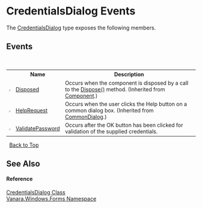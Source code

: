 # CredentialsDialog Events
 

The <a href="0ea84148-d3ea-46bf-71cf-f527775f6260">CredentialsDialog</a> type exposes the following members.


## Events
&nbsp;<table><tr><th></th><th>Name</th><th>Description</th></tr><tr><td>![Public event](media/pubevent.gif "Public event")</td><td><a href="http://msdn2.microsoft.com/en-us/library/adz0f023" target="_blank">Disposed</a></td><td>
Occurs when the component is disposed by a call to the <a href="http://msdn2.microsoft.com/en-us/library/3cc9y48w" target="_blank">Dispose()</a> method.
 (Inherited from <a href="http://msdn2.microsoft.com/en-us/library/9wbadbce" target="_blank">Component</a>.)</td></tr><tr><td>![Public event](media/pubevent.gif "Public event")</td><td><a href="http://msdn2.microsoft.com/en-us/library/90c7cfk5" target="_blank">HelpRequest</a></td><td>
Occurs when the user clicks the Help button on a common dialog box.
 (Inherited from <a href="http://msdn2.microsoft.com/en-us/library/54yt69tx" target="_blank">CommonDialog</a>.)</td></tr><tr><td>![Public event](media/pubevent.gif "Public event")</td><td><a href="8672e214-1a7c-89b0-9576-6c2df1f3c2b0">ValidatePassword</a></td><td>
Occurs after the OK button has been clicked for validation of the supplied credentials.</td></tr></table>&nbsp;
<a href="#credentialsdialog-events">Back to Top</a>

## See Also


#### Reference
<a href="0ea84148-d3ea-46bf-71cf-f527775f6260">CredentialsDialog Class</a><br /><a href="c580cf52-4028-70db-28d0-f9b1abc03861">Vanara.Windows.Forms Namespace</a><br />